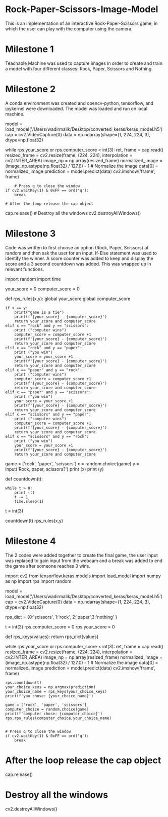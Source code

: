 # Rock-Paper-Scissors-Image-Model
This is an implementation of an interactive Rock-Paper-Scissors game, in which the user can play with the computer using the camera.

# Milestone 1
Teachable Machine was used to capture images in order to create and train a model with four different classes: Rock, Paper, Scissors and Nothing.

# Milestone 2
A conda environment was created and opencv-python, tensorflow, and ipykernel were downloaded. The model was loaded and run on local machine.

model = load_model('/Users/wadirmalik/Desktop/converted_keras/keras_model.h5')
cap = cv2.VideoCapture(0)
data = np.ndarray(shape=(1, 224, 224, 3), dtype=np.float32)

while rps.your_score or rps.computer_score < int(3): 
    ret, frame = cap.read()
    resized_frame = cv2.resize(frame, (224, 224), interpolation = cv2.INTER_AREA)
    image_np = np.array(resized_frame)
    normalized_image = (image_np.astype(np.float32) / 127.0) - 1 # Normalize the image
    data[0] = normalized_image
    prediction = model.predict(data)
    cv2.imshow('frame', frame)
    
        # Press q to close the window
    if cv2.waitKey(1) & 0xFF == ord('q'):
        break
            
    # After the loop release the cap object
cap.release()
    # Destroy all the windows
cv2.destroyAllWindows()


# Milestone 3
Code was written to first choose an option (Rock, Paper, Scissors) at random and then ask the user for an input. If-Else statement was used to identify the winner. A score counter was added to keep and display the score and a 3 second countdown was added. This was wrapped up in relevant functions.

import random
import time

your_score = 0
computer_score = 0

def rps_rules(x,y):
    global your_score
    global computer_score

    if x == y:
        print("game is a tie")
        print(f'{your_score} - {computer_score}')
        return your_score and computer_score
    elif x == "rock" and y == "scissors":
        print ("computer wins")
        computer_score = computer_score +1
        print(f'{your_score} - {computer_score}')
        return your_score and computer_score       
    elif x == "rock" and y == "paper":
        print ("you win")
        your_score = your_score +1
        print(f'{your_score} - {computer_score}')
        return your_score and computer_score
    elif x == "paper" and y == "rock":
        print ("computer wins")
        computer_score = computer_score +1
        print(f'{your_score} - {computer_score}')
        return your_score and computer_score
    elif x == "paper" and y == "scissors":
        print ("you win")
        your_score = your_score +1
        print(f'{your_score} - {computer_score}')
        return your_score and computer_score
    elif x == "scissors" and y == "paper":
        print ("computer wins")
        computer_score = computer_score +1
        print(f'{your_score} - {computer_score}')
        return your_score and computer_score
    elif x == "scissors" and y == "rock":
        print ("you win")
        your_score = your_score +1
        print(f'{your_score} - {computer_score}')
        return your_score and computer_score

game = ['rock', 'paper', 'scissors']
x = random.choice(game)
y = input('Rock, paper, scissors?')
print (x)
print (y)

def countdown(t):
    
    while t > 0:
        print (t)
        t -= 1
        time.sleep(1)
        
t = int(3)

countdown(t)
rps_rules(x,y)

# Milestone 4
The 2 codes were added together to create the final game, the user input was replaced to gain input from the webcam and a break was added to end the game after someone reaches 3 wins.

import cv2
from tensorflow.keras.models import load_model
import numpy as np
import rps
import random

model = load_model('/Users/wadirmalik/Desktop/converted_keras/keras_model.h5')
cap = cv2.VideoCapture(0)
data = np.ndarray(shape=(1, 224, 224, 3), dtype=np.float32)

rps_dict = {0:'scissors', 1:'rock', 2:'paper',3:'nothing' }

t = int(3)
rps.computer_score = 0
rps.your_score = 0

def rps_keys(values):
    return rps_dict[values]

while rps.your_score or rps.computer_score < int(3): 
    ret, frame = cap.read()
    resized_frame = cv2.resize(frame, (224, 224), interpolation = cv2.INTER_AREA)
    image_np = np.array(resized_frame)
    normalized_image = (image_np.astype(np.float32) / 127.0) - 1 # Normalize the image
    data[0] = normalized_image
    prediction = model.predict(data)
    cv2.imshow('frame', frame)


    
    rps.countdown(t)
    your_choice_keys = np.argmax(prediction)
    your_choice_name = rps_keys(your_choice_keys)
    print(f'you chose: {your_choice_name}')

    game = ['rock', 'paper', 'scissors']
    computer_choice = random.choice(game)
    print(f'computer chose: {computer_choice}')
    rps.rps_rules(computer_choice,your_choice_name)


    # Press q to close the window
    if cv2.waitKey(1) & 0xFF == ord('q'):
        break
            
# After the loop release the cap object
cap.release()
# Destroy all the windows
cv2.destroyAllWindows()
